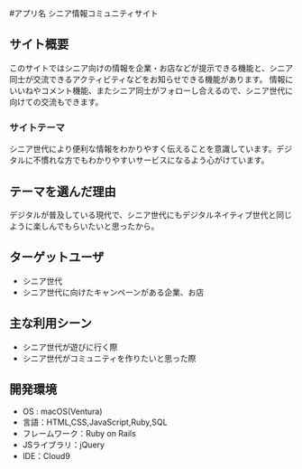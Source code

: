 #アプリ名
シニア情報コミュニティサイト

## サイト概要
このサイトではシニア向けの情報を企業・お店などが提示できる機能と、シニア同士が交流できるアクティビティなどをお知らせできる機能があります。
情報にいいねやコメント機能、またシニア同士がフォローし合えるので、シニア世代に向けての交流もできます。
### サイトテーマ
シニア世代により便利な情報をわかりやすく伝えることを意識しています。デジタルに不慣れな方でもわかりやすいサービスになるよう心がけています。

## テーマを選んだ理由
デジタルが普及している現代で、シニア世代にもデジタルネイティブ世代と同じように楽しんでもらいたいと思ったから。

## ターゲットユーザ
- シニア世代
- シニア世代に向けたキャンペーンがある企業、お店

## 主な利用シーン
- シニア世代が遊びに行く際
- シニア世代がコミュニティを作りたいと思った際

## 開発環境
- OS : macOS(Ventura)
- 言語：HTML,CSS,JavaScript,Ruby,SQL
- フレームワーク：Ruby on Rails
- JSライブラリ：jQuery
- IDE：Cloud9